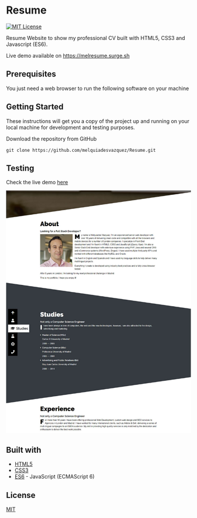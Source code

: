 # Resume

[![MIT License][license-image]][license-url]

Resume Website to show my professional CV built with HTML5, CSS3 and Javascript (ES6).

Live demo available on https://melresume.surge.sh

## Prerequisites

You just need a web browser to run the following software on your machine

## Getting Started

These instructions will get you a copy of the project up and running on your local machine for development and testing purposes.

Download the repository from GitHub

```shell
git clone https://github.com/melquiadesvazquez/Resume.git
```

## Testing

Check the live demo [here](https://melresume.surge.sh)

![Resume homepage](https://raw.githubusercontent.com/melquiadesvazquez/Resume/master/img/web.jpg)

## Built with

+ [HTML5](https://www.w3.org/TR/html52/)
+ [CSS3](https://www.w3.org/standards/techs/css)
+ [ES6](http://es6-features.org/) - JavaScript (ECMAScript 6)

## License

[MIT][license-url]


[license-image]: https://img.shields.io/badge/license-MIT-blue.svg?style=flat
[license-url]: LICENSE
